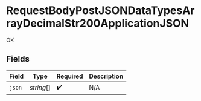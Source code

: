 # RequestBodyPostJSONDataTypesArrayDecimalStr200ApplicationJSON

OK


## Fields

| Field              | Type               | Required           | Description        |
| ------------------ | ------------------ | ------------------ | ------------------ |
| `json`             | *string*[]         | :heavy_check_mark: | N/A                |